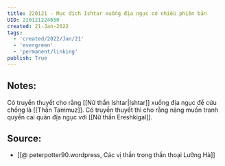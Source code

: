 ```yaml
---
title: 220121 - Mục đích Ishtar xuống địa ngục có nhiều phiên bản
UID: 220121224650
created: 21-Jan-2022
tags:
  - 'created/2022/Jan/21'
  - 'evergreen'
  - 'permanent/linking'
publish: True
---
```

## Notes:
Có truyền thuyết cho rằng [[Nữ thần Ishtar|Ishtar]] xuống địa ngục để cứu chồng là [[Thần Tammuz]]. Có truyền thuyết thì cho rằng nàng muốn tranh quyền cai quản địa ngục với [[Nữ thần Ereshkigal]].

## Source:
- [[@ peterpotter90.wordpress, Các vị thần trong thần thoại Lưỡng Hà]]

